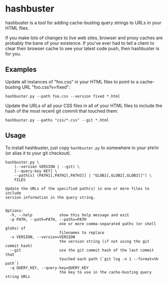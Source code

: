 # hashbuster

hashbuster is a tool for adding cache-busting query strings to URLs in your HTML files.

If you make lots of changes to live web sites, browser and proxy caches are probably
the bane of your existence. If you've ever had to tell a client to clear their browser
cache to see your latest code push, then hashbuster is for you.

## Examples

Update all instances of "foo.css" in your HTML files to point to a cache-busting URL
"foo.css?v=fixed":

```
hashbuster.py --path foo.css --version fixed *.html
```

Update the URLs of all your CSS files in all of your HTML files to include the hash of
the most recent git commit that touched them:

```
hashbuster.py --paths "css/*.css" --git *.html
```

## Usage

To install hashbuster, just copy `hashbuster.py` to somewhere in your `$PATH` (or alias
it to your git checkout).

```
hashbuster.py \
    (--version VERSION | --git) \
    [--query-key KEY] \
    --path[s] (PATH1[,PATH2[,PATH3]] | "GLOB1[,GLOB2[,GLOB3]]") \
    FILES

Update the URLs of the specified path(s) in one or more files to include
version information in the query string.


Options:
  -h, --help            show this help message and exit
  -p PATH, --path=PATH, --paths=PATH
                        one or more comma-separated paths (or shell globs) of
                        filenames to replace
  -v VERSION, --version=VERSION
                        the version string (if not using the git commit hash)
  --git                 use the git commit hash of the last commit that
                        touched each path (`git log -n 1 --format=%h path`)
  -q QUERY_KEY, --query-key=QUERY_KEY
                        the key to use in the cache-busting query string URLs
```
